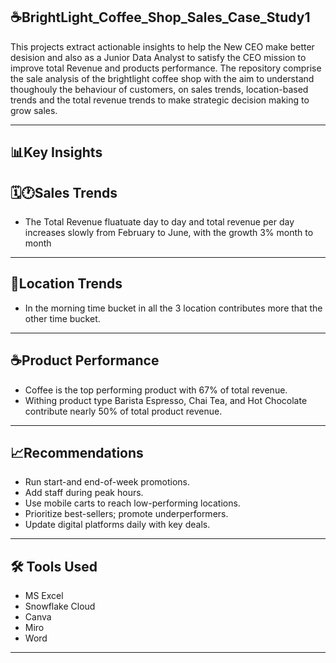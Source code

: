 ☕BrightLight_Coffee_Shop_Sales_Case_Study1
----------------------------------------------------------
This projects extract actionable insights to help the New CEO make better desision and also as a Junior Data Analyst to satisfy the CEO mission to improve total Revenue and products performance. The repository comprise the sale analysis of the brightlight coffee shop with the aim to understand thoughouly the behaviour of customers, on sales trends, location-based trends and the total revenue trends to make strategic decision making to grow sales.

-----------------------------------------------------------
📊Key Insights
-----------------------------------------------------------
🗓️🕐Sales Trends
----------------------------------
- The Total Revenue fluatuate day to day and total revenue per day increases slowly from February to June, with the growth 3% month to month
----------------------
📍Location Trends
----------------------
- In the morning time bucket in all the 3 location contributes more that the other time bucket.
-----------------------
☕Product Performance
------------------------
- Coffee is the top performing product with 67% of total revenue.
- Withing product type Barista Espresso, Chai Tea, and Hot Chocolate contribute nearly 50% of total product revenue.
---------------------------------
📈Recommendations
---------------------------------
- Run start-and end-of-week promotions.
- Add staff during peak hours.
- Use mobile carts to reach low-performing locations.
- Prioritize best-sellers; promote underperformers.
- Update digital platforms daily with key deals.
------------------------------
🛠️ Tools Used
-------------
- MS Excel
- Snowflake Cloud 
- Canva
- Miro
- Word
- ------------------------------



